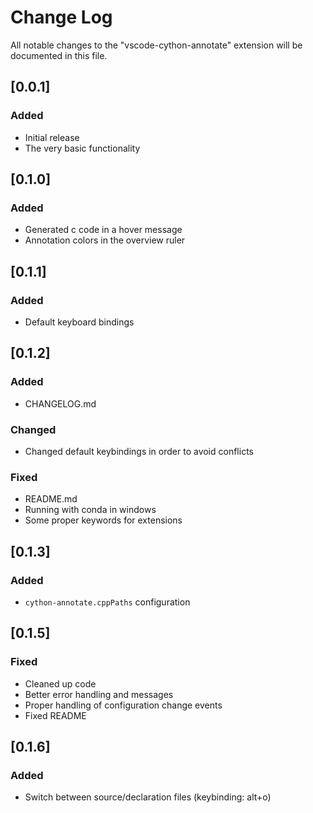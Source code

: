 # Change Log

All notable changes to the "vscode-cython-annotate" extension will be documented in this file.

## [0.0.1]

### Added

- Initial release
- The very basic functionality

## [0.1.0]

### Added

- Generated c code in a hover message
- Annotation colors in the overview ruler

## [0.1.1]

### Added

- Default keyboard bindings

## [0.1.2]

### Added

- CHANGELOG.md

### Changed

- Changed default keybindings in order to avoid conflicts

### Fixed

- README.md
- Running with conda in windows
- Some proper keywords for extensions

## [0.1.3]

### Added

- `cython-annotate.cppPaths` configuration

## [0.1.5]

### Fixed

- Cleaned up code
- Better error handling and messages
- Proper handling of configuration change events
- Fixed README

## [0.1.6]

### Added

- Switch between source/declaration files (keybinding: alt+o)
